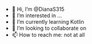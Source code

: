 - 👋 Hi, I’m @DianaS315
- 👀 I’m interested in ...
- 🌱 I’m currently learning Kotlin
- 💞️ I’m looking to collaborate on 
- 📫 How to reach me: not at all

<!---
DianaS315/DianaS315 is a ✨ special ✨ repository because its `README.md` (this file) appears on your GitHub profile.
You can click the Preview link to take a look at your changes.
--->
